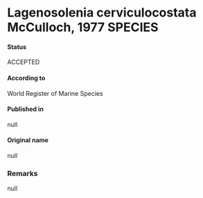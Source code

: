 Lagenosolenia cerviculocostata McCulloch, 1977 SPECIES
=======

#### Status
ACCEPTED

#### According to
World Register of Marine Species

#### Published in
null

#### Original name
null

### Remarks
null